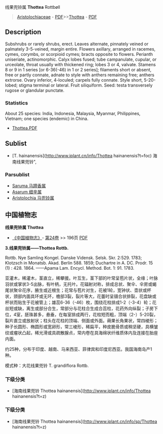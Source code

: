线果兜铃属 **Thottea** Rottbøll

> [Aristolochiaceae](http://www.iplant.cn/info/Aristolochiaceae?t=foc) - [PDF](http://www.iplant.cn/foc/pdf/Aristolochiaceae.pdf)>>[Thottea](http://www.iplant.cn/info/Thottea?t=foc) - [PDF](http://www.iplant.cn/foc/pdf/Thottea.pdf)

## Description

Subshrubs or rarely shrubs, erect. Leaves alternate, pinnately veined or palmately 3-5-veined, margin entire. Flowers axillary, arranged in racemes, cymes, corymbs, or scorpioid cymes; bracts opposite to flowers. Perianth uniseriate, actinomorphic. Calyx lobes fused; tube campanulate, cupular, or urceolate, throat usually with thickened ring; lobes 3 or 4, valvate. Stamens 8 or 9 in 1 series [or 6-36(-46) in 1 or 2 series]; filaments short or absent, free or partly connate, adnate to style with anthers remaining free; anthers extrorse. Ovary inferior, 4-loculed; carpels fully connate. Style short, 5-20-lobed; stigma terminal or lateral. Fruit siliquiform. Seed: testa transversely rugose or glandular punctate.

### Statistics
About 25 species: India, Indonesia, Malaysia, Myanmar, Philippines, Vietnam; one species (endemic) in China.


* [Thottea.PDF](http://www.iplant.cn/foc/pdf/Thottea.pdf)

## Sublist

* [T.  hainanensis](http://www.iplant.cn/info/Thottea hainanensis?t=foc) 海南线果兜铃",

### Parsublist

* [Saruma  马蹄香属](http://www.iplant.cn/info/Saruma?t=foc)
* [Asarum  细辛属](http://www.iplant.cn/info/Asarum?t=foc)
* [Aristolochia  马兜铃属](http://www.iplant.cn/info/Aristolochia?t=foc)

## 中国植物志



**线果兜铃属 Thottea**

* [《中国植物志》](http://www.iplant.cn/frps)- [第24卷](http://www.iplant.cn/frps/vol/24) >> 196页 [PDF](http://www.iplant.cn/frps/pdf/24/196y.pdf)


**3.线果兜铃属——Thottea Rottb.**

Rottb. Nye Samling Kongel. Danske Vidensk. Selsk. Skr. 2:529. 1783; Klotzsch in Monatsb. Akad. Berlin 588. 1859; Duchartre in A. DC. Prodr. 15 (1) : 428. 1864. ——Apama Lam. Encycl. Method. Bot. 1: 91. 1783.

亚灌木，稀灌木，茎直立，稀攀援。叶互生，茎下部的叶常呈苞片状，全缘；叶脉羽状或掌状3-5出脉，有叶柄，无托叶。花辐射对称，排成总状、聚伞、伞房或蝎尾状聚伞花序，腋生或近根生；花常与苞片对生，花被1轮，宽钟状、壶状或杯状，颈部内面具环或无环，檐部3裂，裂片等大，花蕾时呈镊合状排裂，花盘缺或杯状而贴生于花被管上；雄蕊6-36（-46）枚，围绕花柱排成1-2（-3-4）轮；花丝短或缺，离生或部分合生，常部分与花柱合生成合蕊柱，花药外向纵裂；子房下位，4室，胚珠甚多，悬垂，在每室排成两行，花柱短而粗，顶端（2-）5-20裂，裂片直立或放射状；柱头在花柱的顶端、侧面或外面。蒴果长角果状，常四棱形；种子长圆形、椭圆形或宽卵形，常三棱形，稀扁平，种皮脆骨质或稍坚硬，具横皱纹或瘤状凸起，稀光滑或具疏散腺点，常内卷在具海绵状纤维质体内及连接在胎座内面。

约25种，分布于印度、越南、马来西亚、菲律宾和印度尼西亚。我国海南岛产1种。

模式种：大花线果兜铃 T. grandiflora Rottb.

### 下级分类
* [海南线果兜铃  Thottea hainanensis](http://www.iplant.cn/info/Thottea hainanensis?t=z)

### 下级分类
* [海南线果兜铃  Thottea hainanensis](http://www.iplant.cn/info/sp/Thottea hainanensis?t=z)
